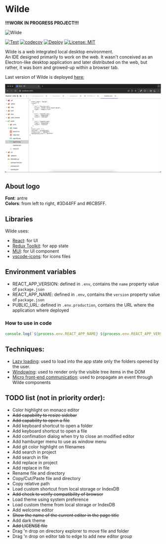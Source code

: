 # Wilde

__!!!WORK IN PROGRESS PROJECT!!!__

<img src="docs/images/wilde-logo.png" width="200" alt="Wilde" />

[![Test](https://github.com/MpStyle/wilde/actions/workflows/test.yml/badge.svg)](https://github.com/MpStyle/wilde/actions/workflows/test.yml)
[![codecov](https://codecov.io/gh/MpStyle/wilde/graph/badge.svg?token=AEAEG8BV4I)](https://codecov.io/gh/MpStyle/wilde)
[![Deploy](https://github.com/MpStyle/wilde/actions/workflows/deploy-to-gh-pages.yml/badge.svg)](https://github.com/MpStyle/wilde/actions/workflows/deploy-to-gh-pages.yml)
[![License: MIT](https://img.shields.io/badge/License-MIT-yellow.svg)](https://opensource.org/licenses/MIT)

Wilde is a web integrated local desktop environment. \
An IDE designed primarily to work on the web. It wasn't conceived as an Electron-like desktop application and later distributed on the web, but rather, it was born and growed-up within a browser tab.

Last version of Wilde is deployed [here](https://mpstyle.github.io/wilde/);

![Wilde screenshot](docs/images/wilde-instance.png)

## About logo

**Font**: antre \
**Colors**: from left to right, #3D44FF and #6CB5FF.

## Libraries

Wilde uses:
- [React](https://react.dev/): for UI
- [Redux Toolkit](https://redux-toolkit.js.org/): for app state
- [MUI](https://mui.com/): for UI component
- [vscode-icons](https://github.com/vscode-icons/vscode-icons): for icons files

## Environment variables

- REACT_APP_VERSION: defined in `.env`, contains the `name` property value of `package.json`
- REACT_APP_NAME: defined in `.env`, contains the `version` property value of `package.json`
- PUBLIC_URL: defined in `.env.production`, contains the URL where the application where deployed

### How to use in code

```typescript
console.log(`${process.env.REACT_APP_NAME} ${process.env.REACT_APP_VERSION}`)
```

## Techniques:
- [Lazy loading](https://en.wikipedia.org/wiki/Lazy_loading): used to load into the app state only the folders opened by the user.
- [Windowing](https://www.patterns.dev/vanilla/virtual-lists/): used to render only the visible tree items in the DOM
- [Micro front-end communication](https://sharvishi9118.medium.com/cross-micro-frontend-communication-techniques-a10fedc11c59): used to propagate an event through Wilde components

## TODO list (not in priority order):
- Color highlight on monaco editor
- ~~Add capability to resize sidebar~~
- ~~Add capability to open a file~~
- Add keyboard shortcut to open a folder
- Add keyboard shortcut to open a file
- Add confimation dialog when try to close an modified editor
- Add hamburger menu to use as window menu
- Add git color highlight on filenames
- Add search in project
- Add search in file
- Add replace in project
- Add replace in file
- Rename file and directory
- Copy/Cut/Paste file and directory
- Copy relative path
- Load custom shortcut from local storage or IndexDB
- ~~Add check to verify compatibility of browser~~
- Load theme using system preference
- Load custom theme from local storage or IndexDB
- Add welcome editor
- ~~Show the name of the current editor in the page title~~
- Add dark theme
- ~~Add LICENSE file~~
- Drag 'n drop on directory explorer to move file and folder
- Drag 'n drop on editor tab to edge to add new editor group